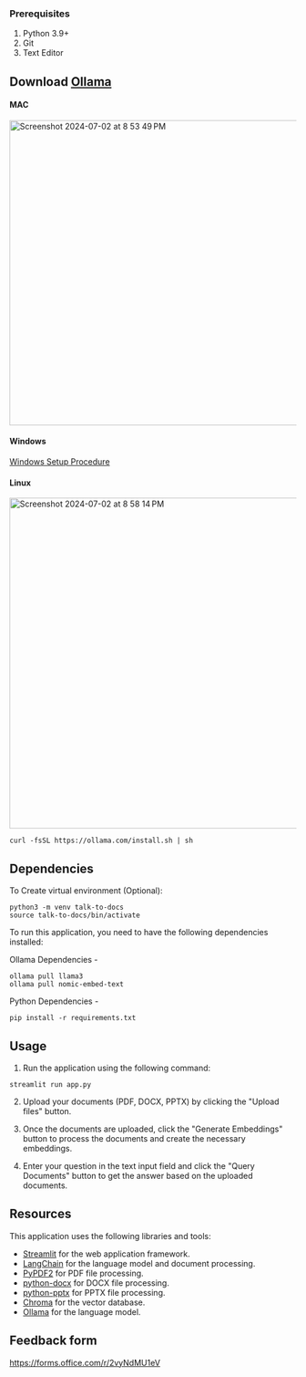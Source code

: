 ### Prerequisites
1. Python 3.9+ 
2. Git 
3. Text Editor 

## Download [Ollama](https://ollama.com/download)


#### MAC
<img width="535" alt="Screenshot 2024-07-02 at 8 53 49 PM" src="https://github.com/rbhogara/Test/assets/126253116/9ff5a7d6-d5f3-48ee-8a4c-e385c2651180"><br>


#### Windows
[Windows Setup Procedure](windows-procedure.md)

#### Linux
<img width="580" alt="Screenshot 2024-07-02 at 8 58 14 PM" src="https://github.com/rbhogara/Test/assets/126253116/96f330be-e72d-4406-af80-e4e34caacce7"><br>
```
curl -fsSL https://ollama.com/install.sh | sh
```

## Dependencies

To Create virtual environment (Optional):

```
python3 -m venv talk-to-docs
source talk-to-docs/bin/activate
```

To run this application, you need to have the following dependencies installed:

Ollama Dependencies -
```
ollama pull llama3
ollama pull nomic-embed-text
```
Python Dependencies - 
```
pip install -r requirements.txt
```

## Usage

1. Run the application using the following command:
```
streamlit run app.py
```
2. Upload your documents (PDF, DOCX, PPTX) by clicking the "Upload files" button.

3. Once the documents are uploaded, click the "Generate Embeddings" button to process the documents and create the necessary embeddings.

4. Enter your question in the text input field and click the "Query Documents" button to get the answer based on the uploaded documents.


## Resources
This application uses the following libraries and tools:

- [Streamlit](https://streamlit.io/) for the web application framework.
- [LangChain](https://langchain.com/) for the language model and document processing.
- [PyPDF2](https://pypi.org/project/PyPDF2/) for PDF file processing.
- [python-docx](https://python-docx.readthedocs.io/) for DOCX file processing.
- [python-pptx](https://python-pptx.readthedocs.io/) for PPTX file processing.
- [Chroma](https://www.trychroma.com/) for the vector database.
- [Ollama](https://www.anthropic.com/models) for the language model.


## Feedback form
https://forms.office.com/r/2vyNdMU1eV
